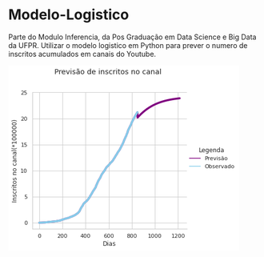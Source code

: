 # Modelo-Logistico
Parte do Modulo Inferencia, da Pos Graduação em Data Science e Big Data da UFPR. Utilizar o modelo logistico em Python para prever o numero de inscritos acumulados em canais do Youtube.



![Image of Yaktocat](https://github.com/lucasviniciom/Modelo-Logistico/blob/main/Modelagem-Previsao.png)
